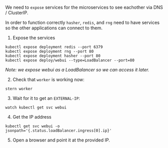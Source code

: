We need to `expose` services for the microservices to see eachother via DNS / ClusterIP.

In order to function correctly `hasher`, `redis`, and `rng` need to have services so the other applications can connect to them.

1. Expose the services

```execute
kubectl expose deployment redis --port 6379
kubectl expose deployment rng --port 80
kubectl expose deployment hasher --port 80
kubectl expose deploy/webui --type=LoadBalancer --port=80
```

*Note: we expose webui as a LoadBalancer so we can access it later.*

2. Check that `worker` is working now:

```execute
stern worker
```

3. Wait for it to get an `EXTERNAL-IP`:

```execute
watch kubectl get svc webui
```

4. Get the IP address

```execute
kubectl get svc webui -o jsonpath='{.status.loadBalancer.ingress[0].ip}'
```

5. Open a browser and point it at the provided IP.
